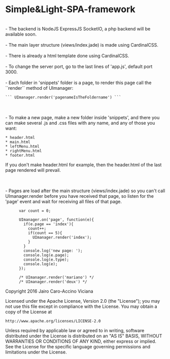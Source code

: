 # Simple&Light-SPA-framework

<br>
- The backend is NodeJS ExpressJS SocketIO, a php backend will be available soon.
<br>
<br>
- The main layer structure (views/index.jade) is made using CardinalCSS.
<br>
<br>
- There is already a html template done using CardinalCSS.
<br>
<br>
- To change the server port, go to the last lines of 'app.js', default port 3000.
<br>
<br>
- Each folder in 'snippets' folder is a page, to render this page call the ``render`` method of UImanager:

    ``` UImanager.render('pagenameIsTheFoldername') ```
<br>
<br>
- To make a new page, make a new folder inside 'snippets', and there you can make several .js and .css files
  with any name, and any of those you want:
  
    * header.html
    * main.html
    * leftMenu.html
    * rightMenu.html
    * footer.html
    
  If you don't make header.html for example, then the header.html of the last page rendered will prevail.
    
<br>
<br>
- Pages are load after the main structure (views/index.jade) so you can't call UImanager.render before you 
  have received that page, so listen for the 'page' event and wait for receiving all files of that page.
  
          var count = 0;
          
          UImanager.on('page', function(e){
            if(e.page == 'index'){
              count++;
              if(count == 5){
                UImanager.render('index');
              }
            }
            console.log('new page: ');
            console.log(e.page);
            console.log(e.type);
            console.log(e);
          });
          
          /* UImanager.render('mariano') */
          /* UImanager.render('deux') */



Copyright 2016 Jairo Caro-Accino Viciana

Licensed under the Apache License, Version 2.0 (the "License");
you may not use this file except in compliance with the License.
You may obtain a copy of the License at

    http://www.apache.org/licenses/LICENSE-2.0

Unless required by applicable law or agreed to in writing, software
distributed under the License is distributed on an "AS IS" BASIS,
WITHOUT WARRANTIES OR CONDITIONS OF ANY KIND, either express or implied.
See the License for the specific language governing permissions and
limitations under the License.
